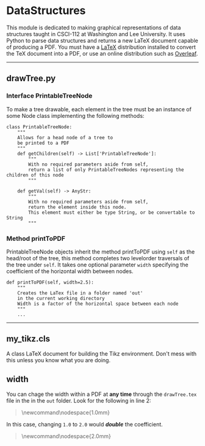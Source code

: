 # DataStructures

This module is dedicated to making graphical representations of data structures
taught in CSCI-112 at Washington and Lee University. It uses Python to parse data
structures and returns a new LaTeX document capable of producing a PDF.
You must have a [LaTeX](https://www.latex-project.org/get/) distribution installed
to convert the TeX document into a PDF, or use an online distribution such as [Overleaf](https://www.overleaf.com).

---

## drawTree.py

### Interface PrintableTreeNode

To make a tree drawable, each element in the tree must be an
instance of some Node class implementing the following methods:

    class PrintableTreeNode:
        """
        Allows for a head node of a tree to
        be printed to a PDF
        """
        def getChildren(self) -> List['PrintableTreeNode']:
            """
            With no required parameters aside from self,
            return a list of only PrintableTreeNodes representing the children of this node
            """
        
        def getVal(self) -> AnyStr:
            """
            With no required parameters aside from self,
            return the element inside this node. 
            This element must either be type String, or be convertable to String
            """

### Method printToPDF

PrintableTreeNode objects inherit the method printToPDF using `self` as the head/root of the tree,
this method completes two levelorder traversals of the tree under `self`. It takes one optional 
parameter `width` specifying the coefficient of the horizontal width between nodes.

    def printToPDF(self, width=2.5):
        """
        Creates the LaTex file in a folder named 'out' 
        in the current working directory
        Width is a factor of the horizontal space between each node
        """
        ...

---

## my_tikz.cls

A class LaTeX document for building the Tikz environment. Don't mess with this unless you know
what you are doing.

## width

You can chage the width within a PDF at __any time__ through the `drawTree.tex` file in the
in the `out` folder. Look for the following in line 2:

>    \newcommand\nodespace{1.0mm}

In this case, changing `1.0` to `2.0` would ***double*** the coefficient.

>    \newcommand\nodespace{2.0mm}

